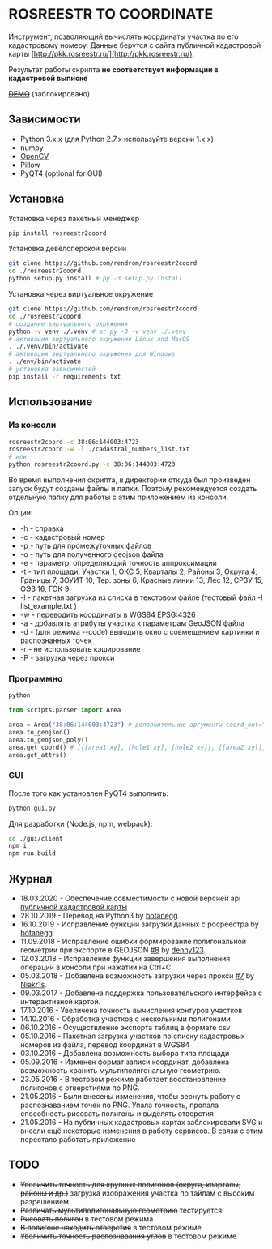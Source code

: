 # ROSREESTR TO COORDINATE

Инструмент, позволяющий вычислять координаты участка по его кадастровому номеру.
Данные берутся с сайта публичной кадастровой карты [http://pkk.rosreestr.ru/](http://pkk.rosreestr.ru/).

Результат работы скрипта __не соответствует информации в кадастровой выписке__

~~[DEMO](http://geonote.ru/pkk/)~~ (заблокировано)

## Зависимости

* Python 3.x.x (для Python 2.7.x используйте версии 1.x.x)
* numpy
* [OpenCV](http://opencv.org/)
* Pillow
* PyQT4 (optional for GUI)

## Установка

Установка через пакетный менеджер

```bash
pip install rosreestr2coord
```

Установка девелоперской версии

```bash
git clone https://github.com/rendrom/rosreestr2coord
cd ./rosreestr2coord
python setup.py install # py -3 setup.py install
```

Установка через виртуальное окружение

```bash
git clone https://github.com/rendrom/rosreestr2coord
cd ./rosreestr2coord
# создание виртуального окружения
python -v venv ./.venv # or py -3 -v venv ./.venv
# активация виртуального окружения Linux and MacOS
. ./.venv/bin/activate
# активация виртуального окружения для Windows
. ./env/bin/activate
# установка зависимостей
pip install -r requirements.txt
```

## Использование

### Из консоли

```bash
rosreestr2coord -c 38:06:144003:4723
rosreestr2coord -w -l ./cadastral_numbers_list.txt
# или
python rosreestr2coord.py -c 38:06:144003:4723
```

Во время выполнения скрипта, в директории откуда был произведен запуск будут созданы файлы и папки. 
Поэтому рекомендуется создать отдельную папку для работы с этим приложением из консоли. 

Опции:

* -h - справка
* -c - кадастровый номер
* -p - путь для промежуточных файлов
* -o - путь для полученного  geojson файла
* -e - параметр, определяющий точность аппроксимации
* -t - тип площади: Участки 1, ОКС 5, Кварталы 2, Районы 3, Округа 4, Границы 7, ЗОУИТ 10, Тер. зоны 6, Красные линии 13, Лес 12, СРЗУ 15, ОЭЗ 16, ГОК 9
* -l - пакетная загрузка из списка в текстовом файле (тестовый файл -l list_example.txt )
* -w - переводить координаты в WGS84 EPSG:4326
* -a - добавлять атрибуты участка к параметрам GeoJSON файла
* -d - (для режима --code) выводить окно с совмещением картинки и распознанных точек
* -r - не использовать кэширование
* -P - загрузка через прокси

### Программно

```bash
python
```

```python
from scripts.parser import Area

area = Area("38:06:144003:4723") # дополнительные аргументы coord_out="EPSG:4326", area_type=1, media-path=MEDIA, 
area.to_geojson()
area.to_geojson_poly()
area.get_coord() # [[[area1_xy], [hole1_xy], [hole2_xy]], [[area2_xyl]]]
area.get_attrs()
```

### GUI

После того как установлен PyQT4 выполнить:

```bash
python gui.py
```

Для разработки (Node.js, npm, webpack):

```bash
cd ./gui/client
npm i
npm run build
```

## Журнал

* 18.03.2020 - Обеспечение совместимости с новой версией api [публичной кадастровой карты](https://pkk.rosreestr.ru/)
* 28.10.2019 - Перевод на Python3 by [botanegg](https://github.com/botanegg).
* 16.10.2019 - Исправление функции загрузки данных с росреестра by [botanegg](https://github.com/botanegg).
* 11.09.2018 - Исправление ошибки формирование полигональной геометрии при экспорте в GEOJSON [#8](https://github.com/rendrom/rosreestr2coord/issues/8) by [denny123](https://github.com/denny123).
* 12.03.2018 - Исправление функции завершения выполнения операций в консоли при нажатии на Ctrl+C.
* 05.03.2018 - Добавлена возможность загрузки через прокси [#7](https://github.com/rendrom/rosreestr2coord/issues/5) by [Niakr1s](https://github.com/Niakr1s).
* 09.03.2017 - Добавлена поддержка пользовательского интерфейса с интерактивной картой.
* 17.10.2016 - Увеличена точность вычисления контуров участков
* 14.10.2016 - Обработка участков с несколькими полигонами
* 06.10.2016 - Осуществление экспорта таблиц в формате csv
* 05.10.2016 - Пакетная загрузка участков по списку кадастровых номеров из файла, перевод координат в WGS84
* 03.10.2016 - Добавлена возможность выбора типа площади
* 05.09.2016 - Изменен формат записи координат, добавлена возможность хранить мультиполигональную геометрию. 
* 23.05.2016 - В тестовом режиме работает восстановление полигонов с отверстиями по PNG.
* 21.05.2016 - Были внесены изменения, чтобы вернуть работу с распознаванием точек по PNG. Упала точность, пропала способность рисовать полигоны и выделять отверстия
* 21.05.2016 - На публичных кадастровых картах заблокировали SVG и внесли ещё некоторые изменения в работу сервисов. В связи с этим перестало работать приложение

## TODO

* ~~Увеличить точность для крупных полигонов (округа, кварталы, районы и др.)~~ загрузка изображения участка по тайлам с высоким разрешением
* ~~Различать мультиполигональную геометрию~~ тестируется
* ~~Рисовать полигон~~ в тестовом режима
* ~~В полигоне находить отверстия~~ в тестовом режиме
* ~~Увеличить точность распознавания углов~~ в тестовом режиме
